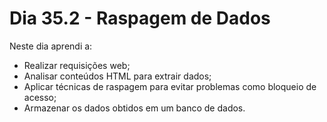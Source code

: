 # Dia 35.2 - Raspagem de Dados

Neste dia aprendi a:

- Realizar requisições web;
- Analisar conteúdos HTML para extrair dados;
- Aplicar técnicas de raspagem para evitar problemas como bloqueio de acesso;
- Armazenar os dados obtidos em um banco de dados.
